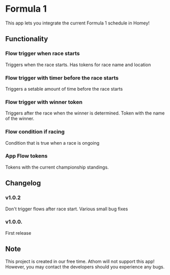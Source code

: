 # Formula 1

This app lets you integrate the current Formula 1 schedule in Homey!

## Functionality

### Flow trigger when race starts
Triggers when the race starts. Has tokens for race name and location

### Flow trigger with timer before the race starts
Triggers a setable amount of time before the race starts

### Flow trigger with winner token
Triggers after the race when the winner is determined. Token with the name of the winner.

### Flow condition if racing
Condition that is true when a race is ongoing

### App Flow tokens
Tokens with the current championship standings.

## Changelog

### v1.0.2
Don't trigger flows after race start.
Various small bug fixes

### v1.0.0.
First release

## Note
This project is created in our free time. Athom will not support this app!
However, you may contact the developers should you experience any bugs.